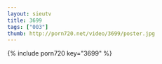 ```yaml
--- 
layout: sieutv
title: 3699
tags: ["003"]
thumb: http://porn720.net/video/3699/poster.jpg
---
```

{% include porn720 key="3699" %} 
